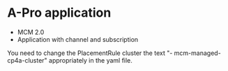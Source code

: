 # A-Pro application

- MCM 2.0
- Application with channel and subscription

You need to change the PlacementRule cluster the text "- mcm-managed-cp4a-cluster" appropriately in the yaml file.

